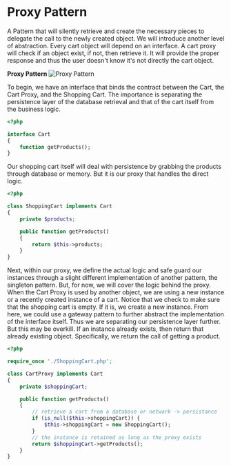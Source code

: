Proxy Pattern
=============
A Pattern that will silently retrieve and create the necessary pieces to
delegate the call to the newly created object. We will introduce another level
of abstraction. Every cart object will depend on an interface. A cart proxy will
check if an object exist, if not, then retrieve it. It will provide the proper
response and thus the user doesn't know it's not directly the cart object.

**Proxy Pattern**
![Proxy Pattern](https://cdn.rawgit.com/KLVTZ/PHP-Design-Patterns/b40f0a3ac39930bdf2c43055f9934b5d11050f4d/notes/images/06_proxy_pattern.svg)

To begin, we have an interface that binds the contract between the Cart, the
Cart Proxy, and the Shopping Cart. The importance is separating the persistence
layer of the database retrieval and that of the cart itself from the business
logic.

```php
<?php

interface Cart
{
	function getProducts();
}
```

Our shopping cart itself will deal with persistence by grabbing the products
through database or memory. But it is our proxy that handles the direct logic.

```php
<?php

class ShoppingCart implements Cart
{
	private $products;

	public function getProducts()
	{
		return $this->products;
	}
}
```

Next, within our proxy, we define the actual logic and safe guard our instances
through a slight different implementation of another pattern, the singleton
pattern. But, for now, we will cover the logic behind the proxy. When the Cart
Proxy is used by another object, we are using a new instance or a recently
created instance of a cart. Notice that we check to make sure that the shopping
cart is empty. If it is, we create a new instance. From here, we could use a
gateway pattern to further abstract the implementation of the interface itself.
Thus we are separating our persistence layer further. But this may be overkill.
If an instance already exists, then return that already existing object.
Specifically, we return the call of getting a product.

```php
<?php

require_once './ShoppingCart.php';

class CartProxy implements Cart
{
	private $shoppingCart;

	public function getProducts()
	{
		// retrieve a cart from a database or network -> persistance
		if (is_null($this->shoppingCart)) {
			$this->shoppingCart = new ShoppingCart();
		}
		// the instance is retained as long as the proxy exists
		return $shoppingCart->getProducts();
	}
}
```
